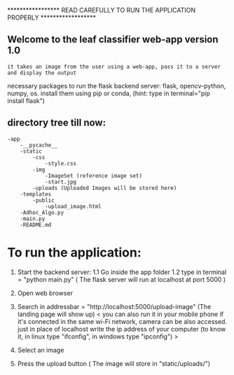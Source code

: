 *****************  READ CAREFULLY TO RUN THE APPLICATION PROPERLY  ******************


## Welcome to the leaf classifier web-app version 1.0
	it takes an image from the user using a web-app, pass it to a server and display the output

necessary packages to run the flask backend server: flask, opencv-python, numpy, os.
install them using pip or conda, (hint: type in terminal="pip install flask")

## directory tree till now:
	-app
		-__pycache__
		-static
			-css
				-style.css
			-img
				-ImageSet (reference image set)
				-start.jpg
			-uploads (Uploaded Images will be stored here)
		-templates
			-public
				-upload_image.html
		-Adhoc_Algo.py
		-main.py
		-README.md



# To run the application:

 1. Start the backend server:
 	1.1 Go inside the app folder 
 	1.2 type in terminal = "python main.py"
 	( The flask server will run at localhost at port 5000 )
 	
 2. Open web browser
 3. Search in addressbar = "http://localhost:5000/upload-image" (The landing page will show up)
	< you can also run it in your mobile phone if it's connected in the same wi-Fi network, camera can be also accessed. just in place of localhost write the ip address of your computer (to know it, in linux type "ifconfig", in windows type "ipconfig") >

 4. Select an image
 5. Press the upload button ( The image will store in "static/uploads/")
